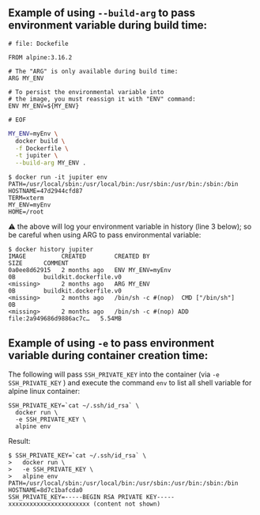## Example of using `--build-arg` to pass environment variable during build time:

```docker
# file: Dockefile

FROM alpine:3.16.2

# The "ARG" is only available during build time:
ARG MY_ENV

# To persist the environmental variable into
# the image, you must reassign it with "ENV" command:
ENV MY_ENV=${MY_ENV}

# EOF
```

```sh
MY_ENV=myEnv \
  docker build \
  -f Dockerfile \
  -t jupiter \
  --build-arg MY_ENV .
```

```
$ docker run -it jupiter env
PATH=/usr/local/sbin:/usr/local/bin:/usr/sbin:/usr/bin:/sbin:/bin
HOSTNAME=47d2944cfd87
TERM=xterm
MY_ENV=myEnv
HOME=/root
```

:warning: the above will log your environment variable in history (line 3 below); so be careful when using ARG to pass environmental variable: 

```
$ docker history jupiter
IMAGE          CREATED        CREATED BY                                      SIZE      COMMENT
0a0ee8d62915   2 months ago   ENV MY_ENV=myEnv                                0B        buildkit.dockerfile.v0
<missing>      2 months ago   ARG MY_ENV                                      0B        buildkit.dockerfile.v0
<missing>      2 months ago   /bin/sh -c #(nop)  CMD ["/bin/sh"]              0B
<missing>      2 months ago   /bin/sh -c #(nop) ADD file:2a949686d9886ac7c…   5.54MB
```



## Example of using `-e` to pass environment variable during container creation time:

The following will pass `SSH_PRIVATE_KEY` into the container (via `-e SSH_PRIVATE_KEY` ) and execute the command `env` to list all shell variable for  alpine linux container:

```
SSH_PRIVATE_KEY=`cat ~/.ssh/id_rsa` \
  docker run \
  -e SSH_PRIVATE_KEY \
  alpine env
```

Result:

`````
$ SSH_PRIVATE_KEY=`cat ~/.ssh/id_rsa` \
>   docker run \
>   -e SSH_PRIVATE_KEY \
>   alpine env
PATH=/usr/local/sbin:/usr/local/bin:/usr/sbin:/usr/bin:/sbin:/bin
HOSTNAME=8d7c1bafcda0
SSH_PRIVATE_KEY=-----BEGIN RSA PRIVATE KEY-----
xxxxxxxxxxxxxxxxxxxxxxx (content not shown)
`````

